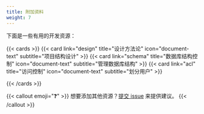 ```yaml
---
title: 附加资料
weight: 7
---
```


下面是一些有用的开发资源：

{{< cards >}}
  {{< card link="design" title="设计方法论" icon="document-text" subtitle="项目结构设计" >}}
  {{< card link="schema" title="数据库结构控制" icon="document-text" subtitle="管理数据库结构" >}}
  {{< card link="acl" title="访问控制" icon="document-text" subtitle="划分用户" >}}
  <!-- {{< card link="mail" title="Mail server" icon="document-text" subtitle="Send some emails" >}}
  {{< card link="mq" title="Message queue" icon="document-text" subtitle="Communicate within your services" >}} -->
{{< /cards >}}

{{< callout emoji="❓" >}}
想要添加其他资源？[提交 issue](https://github.com/UncleChair/GoFrameBootcamp/issues) 来提供建议。
{{< /callout >}}
